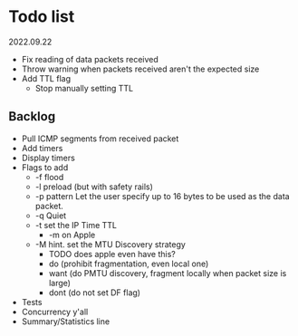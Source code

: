 # Todo list

2022.09.22
* Fix reading of data packets received
* Throw warning when packets received aren't the expected size
* Add TTL flag
  * Stop manually setting TTL

## Backlog
* Pull ICMP segments from received packet
* Add timers
* Display timers
* Flags to add
  * -f flood 
  * -l preload (but with safety rails)
  * -p pattern Let the user specify up to 16 bytes to be used as the data packet.
  * -q Quiet 
  * -t  set the IP Time TTL
    * -m on Apple
  * -M hint. set the MTU Discovery strategy
    * TODO does apple even have this? 
    * do (prohibit fragmentation, even local one)
    * want (do PMTU discovery, fragment locally when packet size is large)
    * dont (do not set DF flag)
* Tests
* Concurrency y'all
* Summary/Statistics line
